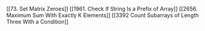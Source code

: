 [[73. Set Matrix Zeroes]]
[[1961. Check If String Is a Prefix of Array]]
[[2656. Maximum Sum With Exactly K Elements]]
[[3392 Count Subarrays of Length Three With a Condition]]